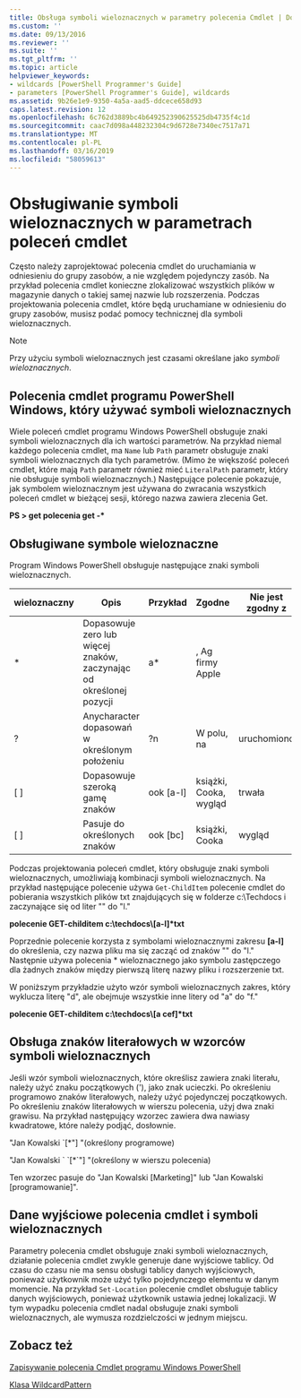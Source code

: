 ```yaml
---
title: Obsługa symboli wieloznacznych w parametry polecenia Cmdlet | Dokumentacja firmy Microsoft
ms.custom: ''
ms.date: 09/13/2016
ms.reviewer: ''
ms.suite: ''
ms.tgt_pltfrm: ''
ms.topic: article
helpviewer_keywords:
- wildcards [PowerShell Programmer's Guide]
- parameters [PowerShell Programmer's Guide], wildcards
ms.assetid: 9b26e1e9-9350-4a5a-aad5-ddcece658d93
caps.latest.revision: 12
ms.openlocfilehash: 6c762d3889bc4b649252390625525db4735f4c1d
ms.sourcegitcommit: caac7d098a448232304c9d6728e7340ec7517a71
ms.translationtype: MT
ms.contentlocale: pl-PL
ms.lasthandoff: 03/16/2019
ms.locfileid: "58059613"
---
```

# <a name="supporting-wildcard-characters-in-cmdlet-parameters"></a>Obsługiwanie symboli wieloznacznych w parametrach poleceń cmdlet

Często należy zaprojektować polecenia cmdlet do uruchamiania w odniesieniu do grupy zasobów, a nie względem pojedynczy zasób. Na przykład polecenia cmdlet konieczne zlokalizować wszystkich plików w magazynie danych o takiej samej nazwie lub rozszerzenia. Podczas projektowania polecenia cmdlet, które będą uruchamiane w odniesieniu do grupy zasobów, musisz podać pomocy technicznej dla symboli wieloznacznych.

> [!NOTE]
> Przy użyciu symboli wieloznacznych jest czasami określane jako *symboli wieloznacznych*.

## <a name="windows-powershell-cmdlets-that-use-wildcards"></a>Polecenia cmdlet programu PowerShell Windows, który używać symboli wieloznacznych

 Wiele poleceń cmdlet programu Windows PowerShell obsługuje znaki symboli wieloznacznych dla ich wartości parametrów. Na przykład niemal każdego polecenia cmdlet, ma `Name` lub `Path` parametr obsługuje znaki symboli wieloznacznych dla tych parametrów. (Mimo że większość poleceń cmdlet, które mają `Path` parametr również mieć `LiteralPath` parametr, który nie obsługuje symboli wieloznacznych.) Następujące polecenie pokazuje, jak symbolem wieloznacznym jest używana do zwracania wszystkich poleceń cmdlet w bieżącej sesji, którego nazwa zawiera zlecenia Get.

 **PS > get polecenia get -\***

## <a name="supported-wildcard-characters"></a>Obsługiwane symbole wieloznaczne

Program Windows PowerShell obsługuje następujące znaki symboli wieloznacznych.

|wieloznaczny|Opis|Przykład|Zgodne|Nie jest zgodny z|
|------------------------|-----------------|-------------|-------------|--------------------|
|*|Dopasowuje zero lub więcej znaków, zaczynając od określonej pozycji|a*|, Ag firmy Apple||
|?|Anycharacter dopasowań w określonym położeniu|?n|W polu, na|uruchomiono|
|[ ]|Dopasowuje szeroką gamę znaków|ook [a-l]|książki, Cooka, wygląd|trwała|
|[ ]|Pasuje do określonych znaków|ook [bc]|książki, Cooka|wygląd|

Podczas projektowania poleceń cmdlet, który obsługuje znaki symboli wieloznacznych, umożliwiają kombinacji symboli wieloznacznych. Na przykład następujące polecenie używa `Get-ChildItem` polecenie cmdlet do pobierania wszystkich plików txt znajdujących się w folderze c:\Techdocs i zaczynające się od liter "" do "l."

**polecenie GET-childitem c:\techdocs\\[a-l]\*txt**

Poprzednie polecenie korzysta z symbolami wieloznacznymi zakresu **[a-l]** do określenia, czy nazwa pliku ma się zacząć od znaków "" do "l." Następnie używa polecenia * wieloznacznego jako symbolu zastępczego dla żadnych znaków między pierwszą literę nazwy pliku i rozszerzenie txt.

W poniższym przykładzie użyto wzór symboli wieloznacznych zakres, który wyklucza literę "d", ale obejmuje wszystkie inne litery od "a" do "f."

**polecenie GET-childitem c:\techdocs\\[a cef]\*txt**

## <a name="handling-literal-characters-in-wildcard-patterns"></a>Obsługa znaków literałowych w wzorców symboli wieloznacznych

Jeśli wzór symboli wieloznacznych, które określisz zawiera znaki literału, należy użyć znaku początkowych ('), jako znak ucieczki. Po określeniu programowo znaków literałowych, należy użyć pojedynczej początkowych. Po określeniu znaków literałowych w wierszu polecenia, użyj dwa znaki grawisu. Na przykład następujący wzorzec zawiera dwa nawiasy kwadratowe, które należy podjąć, dosłownie.

"Jan Kowalski \`[*"] "(określony programowe)

"Jan Kowalski \` \`[*\`"] "(określony w wierszu polecenia)

Ten wzorzec pasuje do "Jan Kowalski [Marketing]" lub "Jan Kowalski [programowanie]".

## <a name="cmdlet-output-and-wildcard-characters"></a>Dane wyjściowe polecenia cmdlet i symboli wieloznacznych

Parametry polecenia cmdlet obsługuje znaki symboli wieloznacznych, działanie polecenia cmdlet zwykle generuje dane wyjściowe tablicy. Od czasu do czasu nie ma sensu obsługi tablicy danych wyjściowych, ponieważ użytkownik może użyć tylko pojedynczego elementu w danym momencie. Na przykład `Set-Location` polecenie cmdlet obsługuje tablicy danych wyjściowych, ponieważ użytkownik ustawia jednej lokalizacji. W tym wypadku polecenia cmdlet nadal obsługuje znaki symboli wieloznacznych, ale wymusza rozdzielczości w jednym miejscu.

## <a name="see-also"></a>Zobacz też

[Zapisywanie polecenia Cmdlet programu Windows PowerShell](./writing-a-windows-powershell-cmdlet.md)

[Klasa WildcardPattern](/dotnet/api/system.management.automation.wildcardpattern)
